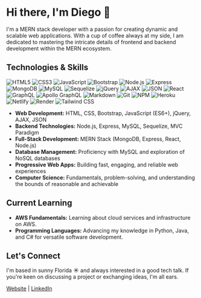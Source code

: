 # Hi there, I'm Diego 👋

I'm a MERN stack developer with a passion for creating dynamic and scalable web applications. With a cup of coffee always at my side, I am dedicated to mastering the intricate details of frontend and backend development within the MERN ecosystem.

## Technologies & Skills
![HTML5](https://img.shields.io/badge/-HTML5-%23E34F26?style=flat&logo=html5&logoColor=white)
![CSS3](https://img.shields.io/badge/-CSS3-%231572B6?style=flat&logo=css3)
![JavaScript](https://img.shields.io/badge/-JavaScript-%23F7DF1E?style=flat&logo=javascript&logoColor=black)
![Bootstrap](https://img.shields.io/badge/-Bootstrap-%237952B3?style=flat&logo=bootstrap&logoColor=white)
![Node.js](https://img.shields.io/badge/-Node.js-%23339933?style=flat&logo=node.js&logoColor=white)
![Express](https://img.shields.io/badge/-Express-%23000000?style=flat&logo=express)
![MongoDB](https://img.shields.io/badge/-MongoDB-%2347A248?style=flat&logo=mongodb&logoColor=white)
![MySQL](https://img.shields.io/badge/-MySQL-%234479A1?style=flat&logo=mysql&logoColor=white)
![Sequelize](https://img.shields.io/badge/-Sequelize-%2352B0E7?style=flat&logo=sequelize)
![jQuery](https://img.shields.io/badge/-jQuery-%230769AD?style=flat&logo=jquery&logoColor=white)
![AJAX](https://img.shields.io/badge/-AJAX-%23F7DF1E?style=flat)
![JSON](https://img.shields.io/badge/-JSON-%23000000?style=flat)
![React](https://img.shields.io/badge/-React-%2361DAFB?style=flat&logo=react&logoColor=black)
![GraphQL](https://img.shields.io/badge/-GraphQL-%23E10098?style=flat&logo=graphql&logoColor=white)
![Apollo GraphQL](https://img.shields.io/badge/-ApolloGraphQL-%23311C87?style=flat&logo=apollographql&logoColor=white)
![Markdown](https://img.shields.io/badge/-Markdown-%23000000?style=flat&logo=markdown)
![Git](https://img.shields.io/badge/-Git-%23F05032?style=flat&logo=git&logoColor=white)
![NPM](https://img.shields.io/badge/-NPM-%23CB3837?style=flat&logo=npm&logoColor=white)
![Heroku](https://img.shields.io/badge/-Heroku-%23430098?style=flat&logo=heroku&logoColor=white)
![Netlify](https://img.shields.io/badge/-Netlify-%2300C7B7?style=flat&logo=netlify&logoColor=white)
![Render](https://img.shields.io/badge/-Render-%234664E6?style=flat&logo=render&logoColor=white)
![Tailwind CSS](https://img.shields.io/badge/-Tailwind_CSS-%2306B6D4?style=flat&logo=tailwind-css&logoColor=white)

- **Web Development:** HTML, CSS, Bootstrap, JavaScript (ES6+), jQuery, AJAX, JSON
- **Backend Technologies:** Node.js, Express, MySQL, Sequelize, MVC Paradigm
- **Full-Stack Development:** MERN Stack (MongoDB, Express, React, Node.js)
- **Database Management:** Proficiency with MySQL and exploration of NoSQL databases
- **Progressive Web Apps:** Building fast, engaging, and reliable web experiences
- **Computer Science:** Fundamentals, problem-solving, and understanding the bounds of reasonable and achievable

## Current Learning
- **AWS Fundamentals:** Learning about cloud services and infrastructure on AWS.
- **Programming Languages:** Advancing my knowledge in Python, Java, and C# for versatile software development.

## Let's Connect
I'm based in sunny Florida ☀️ and always interested in a good tech talk. If you're keen on discussing a project or exchanging ideas, I'm all ears.

[Website](https://diego-araujo.com) | [LinkedIn](https://www.linkedin.com/in/diego-araujo-aa39402b7/)
